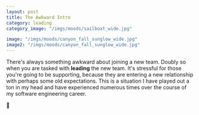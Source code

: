 ```yaml
---
layout: post
title: The Awkward Intro
category: leading
category_image: "/imgs/moods/sailboat_wide.jpg"

image: "/imgs/moods/canyon_fall_sunglow_wide.jpg"
image2: "/imgs/moods/canyon_fall_sunglow_wide.jpg"
---
```


There's always something awkward about joining a new team. Doubly so when you are tasked with **leading** the new team. It's stressful for those you're going to be supporting, because they are entering a new relationship with perhaps some old expectations. This is a situation I have played out a ton in my head and have experienced numerous times over the course of my software engineering career.  

🤠